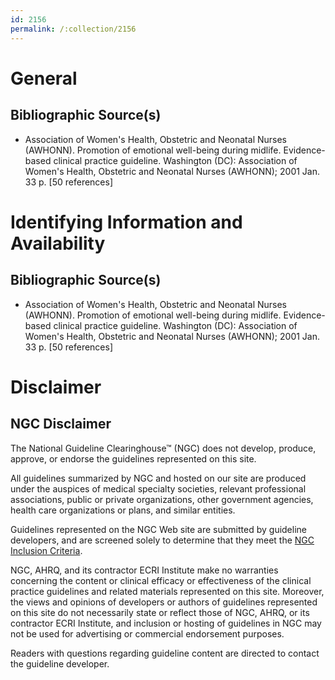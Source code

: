 ```yaml
---
id: 2156
permalink: /:collection/2156
---
```


# General

## Bibliographic Source(s)

- Association of Women's Health, Obstetric and Neonatal Nurses (AWHONN). Promotion of emotional well-being during midlife. Evidence-based clinical practice guideline. Washington (DC): Association of Women's Health, Obstetric and Neonatal Nurses (AWHONN); 2001 Jan. 33 p. [50 references]

# Identifying Information and Availability

## Bibliographic Source(s)

- Association of Women's Health, Obstetric and Neonatal Nurses (AWHONN). Promotion of emotional well-being during midlife. Evidence-based clinical practice guideline. Washington (DC): Association of Women's Health, Obstetric and Neonatal Nurses (AWHONN); 2001 Jan. 33 p. [50 references]

# Disclaimer

## NGC Disclaimer

The National Guideline Clearinghouse™ (NGC) does not develop, produce, approve, or endorse the guidelines represented on this site.

All guidelines summarized by NGC and hosted on our site are produced under the auspices of medical specialty societies, relevant professional associations, public or private organizations, other government agencies, health care organizations or plans, and similar entities.

Guidelines represented on the NGC Web site are submitted by guideline developers, and are screened solely to determine that they meet the [NGC Inclusion Criteria](/help-and-about/summaries/inclusion-criteria).

NGC, AHRQ, and its contractor ECRI Institute make no warranties concerning the content or clinical efficacy or effectiveness of the clinical practice guidelines and related materials represented on this site. Moreover, the views and opinions of developers or authors of guidelines represented on this site do not necessarily state or reflect those of NGC, AHRQ, or its contractor ECRI Institute, and inclusion or hosting of guidelines in NGC may not be used for advertising or commercial endorsement purposes.

Readers with questions regarding guideline content are directed to contact the guideline developer.

